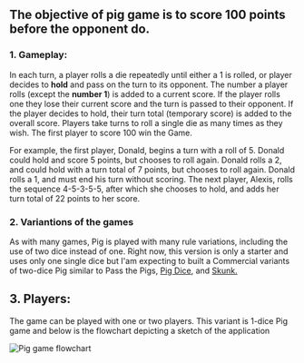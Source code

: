 ## The objective of pig game is to score 100 points before the opponent do.
### 1. Gameplay:
In each turn, a player rolls a die repeatedly until either a 1 is rolled, or player decides to **hold** and pass on the turn to its opponent. The number a player rolls (except the **number 1**) is added to a current score. 
If the player rolls one they lose their current score and the turn is passed to their opponent. 
If the player decides to hold, their turn total (temporary score) is added to the overall score.
Players take turns to roll a single die as many times as they wish. 
The first player to score 100 win the Game. 

For example, the first player, Donald, begins a turn with a roll of 5. Donald could hold and score 5 points, but chooses to roll again. Donald rolls a 2, and could hold with a turn total of 7 points, but chooses to roll again. Donald rolls a 1, and must end his turn without scoring. The next player, Alexis, rolls the sequence 4-5-3-5-5, after which she chooses to hold, and adds her turn total of 22 points to her score.

### 2. Variantions of the games

As with many games, Pig is played with many rule variations, including the use of two dice instead of one. Right now, this version is only a starter and uses only one single dice but I'am expecting to built a Commercial variants of two-dice Pig similar to Pass the Pigs, [Pig Dice](https://www.boardgamegeek.com/boardgame/11022/pig-dice), and [Skunk.](https://www.boardgamegeek.com/boardgame/3425/skunk)

## 3. Players: 
The game can be played with one or two players. This variant is 1-dice Pig game and below is the flowchart depicting a sketch of the application

![Pig game flowchart ](https://github.com/seifedd/Dice/blob/master/pig-game-flowchart.png )
